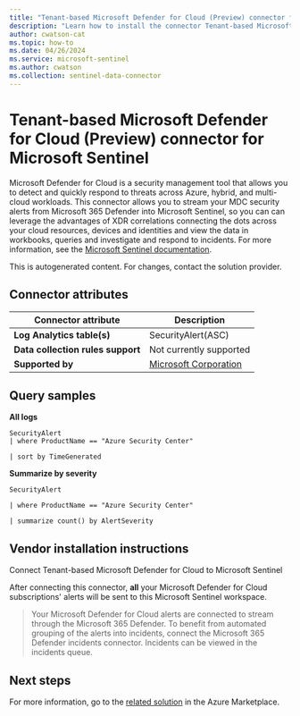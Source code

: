 ```yaml
---
title: "Tenant-based Microsoft Defender for Cloud (Preview) connector for Microsoft Sentinel"
description: "Learn how to install the connector Tenant-based Microsoft Defender for Cloud (Preview) to connect your data source to Microsoft Sentinel."
author: cwatson-cat
ms.topic: how-to
ms.date: 04/26/2024
ms.service: microsoft-sentinel
ms.author: cwatson
ms.collection: sentinel-data-connector
---
```


# Tenant-based Microsoft Defender for Cloud (Preview) connector for Microsoft Sentinel

Microsoft Defender for Cloud is a security management tool that allows you to detect and quickly respond to threats across Azure, hybrid, and multi-cloud workloads. This connector allows you to stream your MDC security alerts from Microsoft 365 Defender into Microsoft Sentinel, so you can can leverage the advantages of XDR correlations connecting the dots across your cloud resources, devices and identities and view the data in workbooks, queries and investigate and respond to incidents. For more information, see the [Microsoft Sentinel documentation](https://go.microsoft.com/fwlink/p/?linkid=2269832&wt.mc_id=sentinel_dataconnectordocs_content_cnl_csasci).

This is autogenerated content. For changes, contact the solution provider.

## Connector attributes

| Connector attribute | Description |
| --- | --- |
| **Log Analytics table(s)** | SecurityAlert(ASC)<br/> |
| **Data collection rules support** | Not currently supported |
| **Supported by** | [Microsoft Corporation](https://support.microsoft.com) |

## Query samples

**All logs**

   ```kusto
SecurityAlert 
   | where ProductName == "Azure Security Center"
            
   | sort by TimeGenerated
   ```

**Summarize by severity**

   ```kusto
SecurityAlert

   | where ProductName == "Azure Security Center"

   | summarize count() by AlertSeverity
   ```



## Vendor installation instructions

Connect Tenant-based Microsoft Defender for Cloud to Microsoft Sentinel

After connecting this connector, **all** your Microsoft Defender for Cloud subscriptions' alerts will be sent to this Microsoft Sentinel workspace.

> Your Microsoft Defender for Cloud alerts are connected to stream through the Microsoft 365 Defender. To benefit from automated grouping of the alerts into incidents, connect the Microsoft 365 Defender incidents connector. Incidents can be viewed in the incidents queue.




## Next steps

For more information, go to the [related solution](https://azuremarketplace.microsoft.com/en-us/marketplace/apps/azuresentinel.azure-sentinel-solution-microsoftdefenderforcloud?tab=Overview) in the Azure Marketplace.
